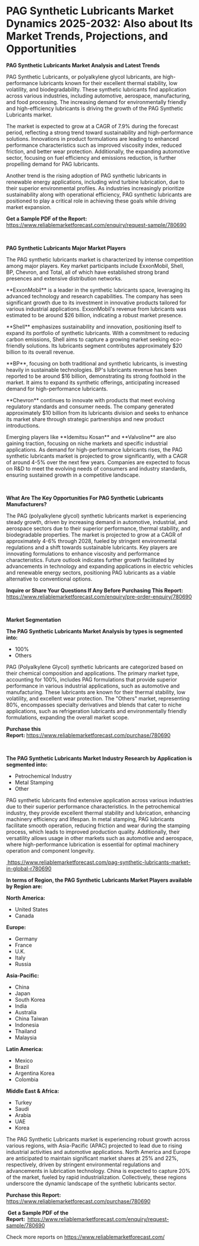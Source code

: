 <p><h1>PAG Synthetic Lubricants Market Dynamics 2025-2032: Also about Its Market Trends, Projections, and Opportunities</h1></p><p><strong>PAG Synthetic Lubricants Market Analysis and Latest Trends</strong></p>
<p><p>PAG Synthetic Lubricants, or polyalkylene glycol lubricants, are high-performance lubricants known for their excellent thermal stability, low volatility, and biodegradability. These synthetic lubricants find application across various industries, including automotive, aerospace, manufacturing, and food processing. The increasing demand for environmentally friendly and high-efficiency lubricants is driving the growth of the PAG Synthetic Lubricants market.</p><p>The market is expected to grow at a CAGR of 7.9% during the forecast period, reflecting a strong trend toward sustainability and high-performance solutions. Innovations in product formulations are leading to enhanced performance characteristics such as improved viscosity index, reduced friction, and better wear protection. Additionally, the expanding automotive sector, focusing on fuel efficiency and emissions reduction, is further propelling demand for PAG lubricants.</p><p>Another trend is the rising adoption of PAG synthetic lubricants in renewable energy applications, including wind turbine lubrication, due to their superior environmental profiles. As industries increasingly prioritize sustainability along with operational efficiency, PAG synthetic lubricants are positioned to play a critical role in achieving these goals while driving market expansion.</p></p>
<p><strong>Get a Sample PDF of the Report:&nbsp;</strong> <a href="https://www.reliablemarketforecast.com/enquiry/request-sample/780690?utm_campaign=1110&utm_medium=2&utm_source=Github&utm_content=ia&utm_term=28022025&utm_id=pag-synthetic-lubricants">https://www.reliablemarketforecast.com/enquiry/request-sample/780690</a></p>
<p>&nbsp;</p>
<p><strong>PAG Synthetic Lubricants Major Market Players</strong></p>
<p><p>The PAG synthetic lubricants market is characterized by intense competition among major players. Key market participants include ExxonMobil, Shell, BP, Chevron, and Total, all of which have established strong brand presences and extensive distribution networks.</p><p>**ExxonMobil** is a leader in the synthetic lubricants space, leveraging its advanced technology and research capabilities. The company has seen significant growth due to its investment in innovative products tailored for various industrial applications. ExxonMobil's revenue from lubricants was estimated to be around $26 billion, indicating a robust market presence.</p><p>**Shell** emphasizes sustainability and innovation, positioning itself to expand its portfolio of synthetic lubricants. With a commitment to reducing carbon emissions, Shell aims to capture a growing market seeking eco-friendly solutions. Its lubricants segment contributes approximately $20 billion to its overall revenue.</p><p>**BP**, focusing on both traditional and synthetic lubricants, is investing heavily in sustainable technologies. BP's lubricants revenue has been reported to be around $16 billion, demonstrating its strong foothold in the market. It aims to expand its synthetic offerings, anticipating increased demand for high-performance lubricants.</p><p>**Chevron** continues to innovate with products that meet evolving regulatory standards and consumer needs. The company generated approximately $10 billion from its lubricants division and seeks to enhance its market share through strategic partnerships and new product introductions.</p><p>Emerging players like **Idemitsu Kosan** and **Valvoline** are also gaining traction, focusing on niche markets and specific industrial applications. As demand for high-performance lubricants rises, the PAG synthetic lubricants market is projected to grow significantly, with a CAGR of around 4-5% over the next few years. Companies are expected to focus on R&D to meet the evolving needs of consumers and industry standards, ensuring sustained growth in a competitive landscape.</p></p>
<p>&nbsp;</p>
<p><strong>What Are The Key Opportunities For PAG Synthetic Lubricants Manufacturers?</strong></p>
<p><p>The PAG (polyalkylene glycol) synthetic lubricants market is experiencing steady growth, driven by increasing demand in automotive, industrial, and aerospace sectors due to their superior performance, thermal stability, and biodegradable properties. The market is projected to grow at a CAGR of approximately 4-6% through 2028, fueled by stringent environmental regulations and a shift towards sustainable lubricants. Key players are innovating formulations to enhance viscosity and performance characteristics. Future outlook indicates further growth facilitated by advancements in technology and expanding applications in electric vehicles and renewable energy sectors, positioning PAG lubricants as a viable alternative to conventional options.</p></p>
<p><strong>Inquire or Share Your Questions If Any Before Purchasing This Report:</strong> <a href="https://www.reliablemarketforecast.com/enquiry/pre-order-enquiry/780690?utm_campaign=1110&utm_medium=2&utm_source=Github&utm_content=ia&utm_term=28022025&utm_id=pag-synthetic-lubricants">https://www.reliablemarketforecast.com/enquiry/pre-order-enquiry/780690</a></p>
<p>&nbsp;</p>
<p><strong>Market Segmentation</strong></p>
<p><strong>The PAG Synthetic Lubricants Market Analysis by types is segmented into:</strong></p>
<p><ul><li>100%</li><li>Others</li></ul></p>
<p><p>PAG (Polyalkylene Glycol) synthetic lubricants are categorized based on their chemical composition and applications. The primary market type, accounting for 100%, includes PAG formulations that provide superior performance in various industrial applications, such as automotive and manufacturing. These lubricants are known for their thermal stability, low volatility, and excellent wear protection. The "Others" market, representing 80%, encompasses specialty derivatives and blends that cater to niche applications, such as refrigeration lubricants and environmentally friendly formulations, expanding the overall market scope.</p></p>
<p><strong>Purchase this Report:&nbsp;</strong><a href="https://www.reliablemarketforecast.com/purchase/780690?utm_campaign=1110&utm_medium=2&utm_source=Github&utm_content=ia&utm_term=28022025&utm_id=pag-synthetic-lubricants">https://www.reliablemarketforecast.com/purchase/780690</a></p>
<p>&nbsp;</p>
<p><strong>The PAG Synthetic Lubricants Market Industry Research by Application is segmented into:</strong></p>
<p><ul><li>Petrochemical Industry</li><li>Metal Stamping</li><li>Other</li></ul></p>
<p><p>PAG synthetic lubricants find extensive application across various industries due to their superior performance characteristics. In the petrochemical industry, they provide excellent thermal stability and lubrication, enhancing machinery efficiency and lifespan. In metal stamping, PAG lubricants facilitate smooth operation, reducing friction and wear during the stamping process, which leads to improved production quality. Additionally, their versatility allows usage in other markets such as automotive and aerospace, where high-performance lubrication is essential for optimal machinery operation and component longevity.</p></p>
<p><a href="https://www.reliablemarketforecast.com/pag-synthetic-lubricants-market-in-global-r780690?utm_campaign=1110&utm_medium=2&utm_source=Github&utm_content=ia&utm_term=28022025&utm_id=pag-synthetic-lubricants">&nbsp;https://www.reliablemarketforecast.com/pag-synthetic-lubricants-market-in-global-r780690</a></p>
<p><strong>In terms of Region, the PAG Synthetic Lubricants Market Players available by Region are:</strong></p>
<p>
    <p> <strong> North America: </strong>
        <ul>
            <li>United States</li>
            <li>Canada</li>
        </ul>
        </p> 
    <p> <strong> Europe: </strong>
        <ul>
            <li>Germany</li>
            <li>France</li>
            <li>U.K.</li>
            <li>Italy</li>
            <li>Russia</li>
        </ul>
        </p> 
    <p> <strong> Asia-Pacific: </strong>
        <ul>
            <li>China</li>
            <li>Japan</li>
            <li>South Korea</li>
            <li>India</li>
            <li>Australia</li>
            <li>China Taiwan</li>
            <li>Indonesia</li>
            <li>Thailand</li>
            <li>Malaysia</li>
        </ul>
        </p> 
    <p> <strong> Latin America: </strong>
        <ul>
            <li>Mexico</li>
            <li>Brazil</li>
            <li>Argentina Korea</li>
            <li>Colombia</li>
        </ul>
        </p> 
    <p> <strong> Middle East & Africa: </strong>
        <ul>
            <li>Turkey</li>
            <li>Saudi</li>
            <li>Arabia</li>
            <li>UAE</li>
            <li>Korea</li>
        </ul>
    </p>
    </p>
<p><p>The PAG Synthetic Lubricants market is experiencing robust growth across various regions, with Asia-Pacific (APAC) projected to lead due to rising industrial activities and automotive applications. North America and Europe are anticipated to maintain significant market shares at 25% and 22%, respectively, driven by stringent environmental regulations and advancements in lubrication technology. China is expected to capture 20% of the market, fueled by rapid industrialization. Collectively, these regions underscore the dynamic landscape of the synthetic lubricants sector.</p></p>
<p><strong>Purchase this Report: </strong><a href="https://www.reliablemarketforecast.com/purchase/780690?utm_campaign=1110&utm_medium=2&utm_source=Github&utm_content=ia&utm_term=28022025&utm_id=pag-synthetic-lubricants">https://www.reliablemarketforecast.com/purchase/780690</a></p>
<p>&nbsp;<strong>Get a Sample PDF of the Report:&nbsp;&nbsp;</strong><a href="https://www.reliablemarketforecast.com/enquiry/request-sample/780690?utm_campaign=1110&utm_medium=2&utm_source=Github&utm_content=ia&utm_term=28022025&utm_id=pag-synthetic-lubricants">https://www.reliablemarketforecast.com/enquiry/request-sample/780690</a></p>
<p><strong></strong></p>
<p>Check more reports on <a href="https://www.reliablemarketforecast.com/?utm_campaign=1110&utm_medium=2&utm_source=Github&utm_content=ia&utm_term=28022025&utm_id=pag-synthetic-lubricants">https://www.reliablemarketforecast.com/</a></p>